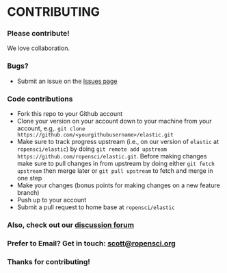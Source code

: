 # CONTRIBUTING #

### Please contribute!

We love collaboration.

### Bugs?

* Submit an issue on the [Issues page](https://github.com/ropensci/elastic/issues)

### Code contributions

* Fork this repo to your Github account
* Clone your version on your account down to your machine from your account, e.g,. `git clone https://github.com/<yourgithubusername>/elastic.git`
* Make sure to track progress upstream (i.e., on our version of `elastic` at `ropensci/elastic`) by doing `git remote add upstream https://github.com/ropensci/elastic.git`. Before making changes make sure to pull changes in from upstream by doing either `git fetch upstream` then merge later or `git pull upstream` to fetch and merge in one step
* Make your changes (bonus points for making changes on a new feature branch)
* Push up to your account
* Submit a pull request to home base at `ropensci/elastic`

### Also, check out our [discussion forum](https://discuss.ropensci.org)

### Prefer to Email? Get in touch: [scott@ropensci.org](mailto:scott@ropensci.org)

### Thanks for contributing!

